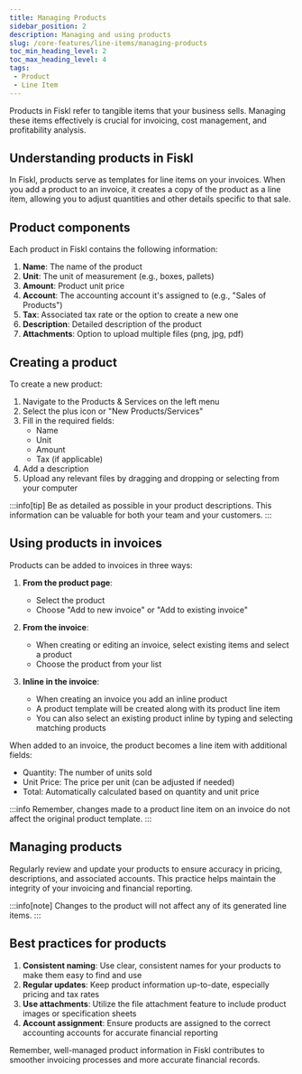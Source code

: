 ```yaml
---
title: Managing Products
sidebar_position: 2
description: Managing and using products
slug: /core-features/line-items/managing-products
toc_min_heading_level: 2
toc_max_heading_level: 4
tags:
 - Product
 - Line Item
---
```


Products in Fiskl refer to tangible items that your business sells. Managing these items effectively is crucial for invoicing, cost management, and profitability analysis.

## Understanding products in Fiskl

In Fiskl, products serve as templates for line items on your invoices. When you add a product to an invoice, it creates a copy of the product as a line item, allowing you to adjust quantities and other details specific to that sale.

## Product components

Each product in Fiskl contains the following information:

1. **Name**: The name of the product
2. **Unit**: The unit of measurement (e.g., boxes, pallets)
3. **Amount**: Product unit price
4. **Account**: The accounting account it's assigned to (e.g., "Sales of Products")
5. **Tax**: Associated tax rate or the option to create a new one
6. **Description**: Detailed description of the product
7. **Attachments**: Option to upload multiple files (png, jpg, pdf)

## Creating a product

To create a new product:

1. Navigate to the Products & Services on the left menu
2. Select the plus icon or "New Products/Services"
3. Fill in the required fields:
   - Name
   - Unit
   - Amount
   - Tax (if applicable)
4. Add a description
5. Upload any relevant files by dragging and dropping or selecting from your computer

:::info[tip]
Be as detailed as possible in your product descriptions. This information can be valuable for both your team and your customers.
:::

## Using products in invoices

Products can be added to invoices in three ways:

1. **From the product page**:
   - Select the product
   - Choose "Add to new invoice" or "Add to existing invoice"

1. **From the invoice**:
   - When creating or editing an invoice, select existing items and select a product
   - Choose the product from your list

1. **Inline in the invoice**:
   - When creating an invoice you add an inline product
   - A product template will be created along with its product line item
   - You can also select an existing product inline by typing and selecting matching products

When added to an invoice, the product becomes a line item with additional fields:

- Quantity: The number of units sold
- Unit Price: The price per unit (can be adjusted if needed)
- Total: Automatically calculated based on quantity and unit price

:::info
Remember, changes made to a product line item on an invoice do not affect the original product template.
:::

## Managing products

Regularly review and update your products to ensure accuracy in pricing, descriptions, and associated accounts. This practice helps maintain the integrity of your invoicing and financial reporting.

:::info[note]
Changes to the product will not affect any of its generated line items.
:::

## Best practices for products

1. **Consistent naming**: Use clear, consistent names for your products to make them easy to find and use
2. **Regular updates**: Keep product information up-to-date, especially pricing and tax rates
3. **Use attachments**: Utilize the file attachment feature to include product images or specification sheets
4. **Account assignment**: Ensure products are assigned to the correct accounting accounts for accurate financial reporting

Remember, well-managed product information in Fiskl contributes to smoother invoicing processes and more accurate financial records.
